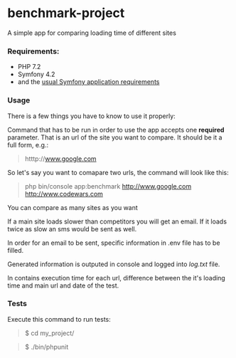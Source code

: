# benchmark-project
A simple app for comparing loading time of different sites

### Requirements:
* PHP 7.2
* Symfony 4.2
* and the [usual Symfony application requirements](https://symfony.com/doc/current/reference/requirements.html)

### Usage
There is a few things you have to know to use it properly:

Command that has to be run in order to use the app accepts one **required** parameter. 
That is an url of the site you want to compare. It should be it a full form, e.g.:
> htttp://www.google.com

So let's say you want to comapare two urls, the command will look like this:

> php bin/console app:benchmark http://www.google.com http://www.codewars.com 

You can compare as many sites as you want

If a main site loads slower than competitors you will get an email. If it loads twice as slow an sms would be sent as well.

In order for an email to be sent, specific information in .env file has to be filled.

Generated information is outputed in console and logged into *log.txt* file. 

In contains execution time for each url, difference between the it's loading time and main url and date of the test.

### Tests
Execute this command to run tests:

> $ cd my_project/

> $ ./bin/phpunit
